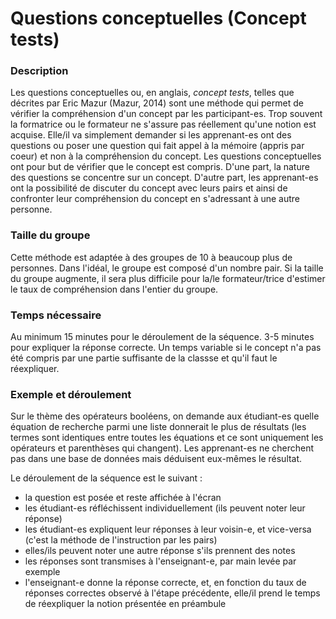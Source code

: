 # Questions conceptuelles (Concept tests)

### Description
Les questions conceptuelles ou, en anglais, *concept tests*, telles que décrites par Eric Mazur (Mazur, 2014) sont une méthode qui permet de vérifier la compréhension d'un concept par les participant-es. Trop souvent la formatrice ou le formateur ne s'assure pas réellement qu'une notion est acquise. Elle/il  va simplement demander si les apprenant-es ont des questions ou poser une question qui fait appel à la mémoire (appris par coeur) et non à la compréhension du concept. Les questions conceptuelles ont pour but de vérifier que le concept est compris. D'une part, la nature des questions se concentre sur un concept. D'autre part, les apprenant-es ont la possibilité de discuter du concept avec leurs pairs et ainsi de confronter leur compréhension du concept en s'adressant à une autre personne. 

### Taille du groupe

Cette méthode est adaptée à des groupes de 10 à beaucoup plus de personnes. Dans l'idéal, le groupe est composé d'un nombre pair. Si la taille du groupe augmente, il sera plus difficile pour la/le formateur/trice d'estimer le taux de compréhension dans l'entier du groupe. 

### Temps nécessaire
Au minimum 15 minutes pour le déroulement de la séquence. 3-5 minutes pour expliquer la réponse correcte. Un temps variable si le concept n'a pas été compris par une partie suffisante de la classse et qu'il faut le réexpliquer. 

### Exemple et déroulement 
Sur le thème des opérateurs booléens, on demande aux étudiant-es quelle équation de recherche parmi une liste donnerait le plus de résultats (les termes sont identiques entre toutes les équations et ce sont uniquement les opérateurs et parenthèses qui changent). Les apprenant-es ne cherchent pas dans une base de données mais déduisent eux-mêmes le résultat. 

Le déroulement de la séquence est le suivant :

- la question est posée et reste affichée à l'écran
- les étudiant-es réfléchissent individuellement (ils peuvent noter leur réponse)
- les étudiant-es expliquent leur réponses à leur voisin-e, et vice-versa (c'est la méthode de l'instruction par les pairs)
- elles/ils peuvent noter une autre réponse s'ils prennent des notes
- les réponses sont transmises à l'enseignant-e, par main levée par exemple
- l'enseignant-e donne la réponse correcte, et, en fonction du taux de réponses correctes observé à l'étape précédente, elle/il prend le temps de réexpliquer la notion présentée en préambule
